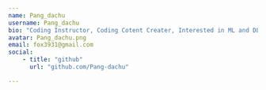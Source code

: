 ```yaml
---
name: Pang_dachu
username: Pang_dachu
bio: "Coding Instructor, Coding Cotent Creater, Interested in ML and DL"
avatar: Pang_dachu.png
email: fox3931@gmail.com
social:
    - title: "github"
      url: "github.com/Pang-dachu"

---
```

